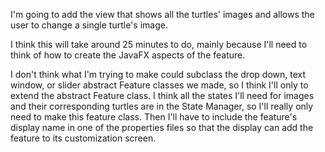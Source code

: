 I'm going to add the view that shows all the turtles' images and allows the user to change a single turtle's image.

I think this will take around 25 minutes to do, mainly because I'll need to think of how to create the JavaFX aspects of the feature.

I don't think what I'm trying to make could subclass the drop down, text window, or slider abstract Feature classes we made, so 
I think I'll only to extend the abstract Feature class. I think all the states I'll need for images and their corresponding turtles are in the State Manager, 
so I'll really only need to make this feature class. 
Then I'll have to include the feature's display name in one of the properties files so that the display can add the feature to its customization screen.